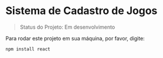 <h1>Sistema de Cadastro de Jogos</h1>

> Status do Projeto: Em desenvolvimento

Para rodar este projeto em sua máquina, por favor, digite:

```
npm install react
```
